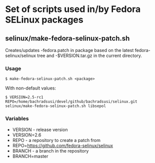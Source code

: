 # Set of scripts used in/by Fedora SELinux packages 

## selinux/make-fedora-selinux-patch.sh

Creates/updates <package>-fedora.patch in package based on the latest fedora-selinux/selinux tree and <package>-$VERSION.tar.gz in
the current directory.

### Usage

    $ make-fedora-selinux-patch.sh <package>

With non-default values:

    $ VERSION=2.5-rc1 REPO=/home/bachradsusi/devel/github/bachradsusi/selinux.git  selinux/make-fedora-selinux-patch.sh libsepol

### Variables
* VERSION - release version
 * VERSION=2.6
* REPO    - a repository to create a patch from
 * REPO=https://github.com/fedora-selinux/selinux
* BRANCH  - a branch in the repository
 * BRANCH=master
